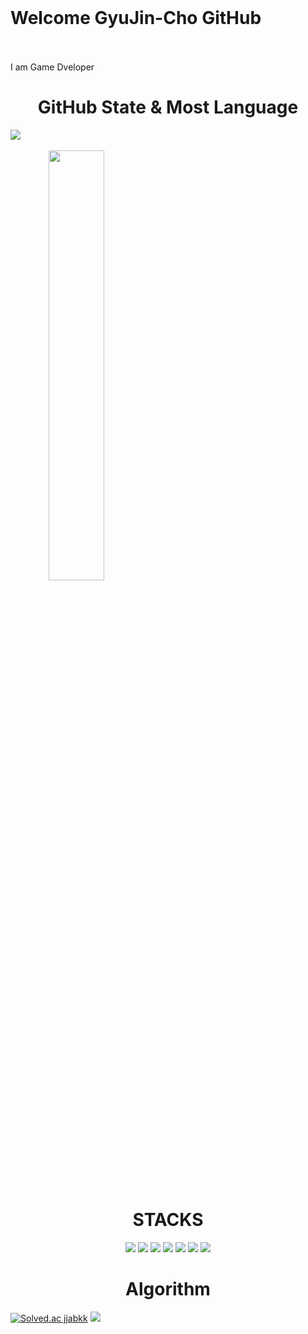<br></br>
<br><h1>Welcome GyuJin-Cho GitHub</h1></br>
<br>I am Game Dveloper </br>
<div align=center><h1></h1></div>
<div align=center><h1>GitHub State & Most Language</h1></div>
<a href="s" align=center>
  <img src="https://github-readme-stats.vercel.app/api/top-langs/?username=GyuJin-Cho&exclude_repo=GyuJin-Cho.github.io&layout=compact&theme=tokyonight" />
</a>
<br></br>
<a href="s" align=center>
  <img src="https://github-readme-stats.vercel.app/api?username=GyuJin-Cho&theme=tokyonight&show_icons=true" width="42%" />
</a>
<br></br>
<div align=center><h1>STACKS</h1></div>
<div align=center>
  <img src="https://img.shields.io/badge/C++-00599C?style=for-the-badge&logo=cplusplus&logoColor=white">
  <img src="https://img.shields.io/badge/C-A8B9CC?style=for-the-badge&logo=c&logoColor=white">
  <img src="https://img.shields.io/badge/Unreal Engine-0E1128?style=for-the-badge&logo=unrealengine&logoColor=white">
  <img src="https://img.shields.io/badge/Visual Studio-5C2D91?style=for-the-badge&logo=visualstudio&logoColor=white">
  <img src="https://img.shields.io/badge/Xcode-147EFB?style=for-the-badge&logo=xcode&logoColor=white">
  <img src="https://img.shields.io/badge/Rider-000000?style=for-the-badge&logo=Rider&logoColor=white">
  <img src="https://img.shields.io/badge/Jenkins-D24939?style=for-the-badge&logo=Jenkins&logoColor=white">
 </div>
 <div align=center><h1>Algorithm</h1></div>
 
  [![Solved.ac jjabkk](http://mazassumnida.wtf/api/v2/generate_badge?boj=jjabkk)](https://solved.ac/jjabkk)
  <a href="https://opgc.me/#/users/gyujin-cho" target="_blank"><img src="https://api.opgc.me/githubs/users/gyujin-cho/tag/?theme=basic" /></a>
